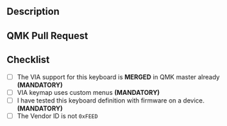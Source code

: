 <!--- Provide a general summary of your changes in the title above. -->

<!--- This template is entirely optional and can be removed, but is here to help both you and us. -->
<!--- Anything on lines wrapped in comments like these will not show up in the final text. -->

## Description

<!--- Describe your changes in detail here. -->

## QMK Pull Request

<!--- VIA support for new keyboards MUST be in QMK master already -->

<!--- Add link to QMK Pull Request here. -->

<!--- THIS IS MANDATORY. -->

<!--- IF THERE IS NO LINK TO SHOW VIA SUPPORT IS IN QMK MASTER ALREADY, -->
<!--- THIS PR WILL BE CLOSED IMMEDIATELY FOR WORKFLOW REASONS.  -->

## Checklist

<!--- Put an `x` in all the boxes that apply. -->

- [ ] The VIA support for this keyboard is **MERGED** in QMK master already **(MANDATORY)**
- [ ] VIA keymap uses custom menus **(MANDATORY)**
- [ ] I have tested this keyboard definition with firmware on a device.**(MANDATORY)**
- [ ] The Vendor ID is not `0xFEED`
